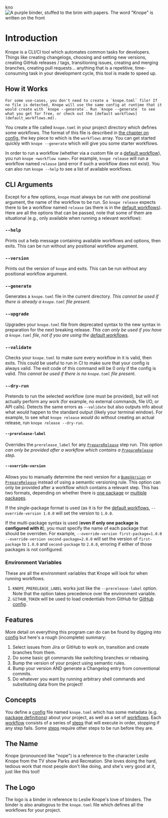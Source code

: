 kno![A purple binder, stuffed to the brim with papers. The word "Knope" is written on the front](favicon.png)

# Introduction

Knope is a CLI/CI tool which automates common tasks for developers. Things like creating changelogs, choosing and setting new versions, creating GitHub releases / tags, transitioning issues, creating and merging branches, creating pull requests... anything that is a repetitive, time-consuming task in your development cycle, this tool is made to speed up.

## How it Works

```admonish info
For some use-cases, you don't need to create a `knope.toml` file! If no file is detected, Knope will use the same config at runtime that it would create with `knope --generate`. Run `knope --generate` to see what you get for free, or check out the [default workflows](default_workflows.md).
```

You create a file called `knope.toml` in your project directory which defines some workflows. The format of this file is described in [the chapter on config][config], the key piece to which is the `workflows` array. You can get started quickly with `knope --generate` which will give you some starter workflows.

In order to run a workflow (whether via a custom file or a [default workflow](default_workflows)), you run `knope <workflow name>`. For example, `knope release` will run a workflow named `release` (and error if such a workflow does not exist). You can also run `knope --help` to see a list of available workflows.

## CLI Arguments

Except for a few options, `knope` must always be run with one positional argument, the name of the workflow to be run. So `knope release` expects there to be a workflow named `release` (as there is in the [default workflows](default_workflows)). Here are all the options that can be passed, note that some of them are situational (e.g., only available when running a relevant workflow):

### `--help`

Prints out a help message containing available workflows and options, then exits. This can be run without any positional workflow argument.

### `--version`

Prints out the version of `knope` and exits. This can be run without any positional workflow argument.

### `--generate`

Generates a `knope.toml` file in the current directory. _This cannot be used if there is already a `knope.toml` file present._

### `--upgrade`

Upgrades your `knope.toml` file from deprecated syntax to the new syntax in preparation for the next breaking release. _This can only be used if you have a `knope.toml` file, not if you are using the [default workflows](default_workflows)._

### `--validate`

Checks your `knope.toml` to make sure every workflow in it is valid, then exits. This could be useful to run in CI to make sure that your config is always valid. The exit code of this command will be 0 only if the config is valid. _This cannot be used if there is no `knope.toml` file present._

### `--dry-run`

Pretends to run the selected workflow (one must be provided), but will not actually perform any work (for example, no external commands, file I/O, or API calls). Detects the same errors as `--validate` but also outputs info about what _would_ happen to the standard output (likely your terminal window). For example, to see what `knope release` _would_ do without creating an actual release, run `knope release --dry-run`.

#### `--prerelease-label`

Overrides the `prerelease_label` for any [`PrepareRelease`] step run. _This option can only be provided after a workflow which contains a [`PrepareRelease`] step._

#### `--override-version`

Allows you to manually determine the next version for a [`BumpVersion`] or [`PrepareRelease`] instead of using a semantic versioning rule. This option can only be provided after a workflow which contains a relevant step. This has two formats, depending on whether there is [one package](config/packages.md#a-single-package-with-a-single-versioned-file) or [multiple packages](config/packages.md#multiple-packages).

If the single-package format is used (as it is for the [default workflows](default_workflows), `--override-version 1.0.0` will set the version to `1.0.0`.

If the multi-package syntax is used (**even if only one package is configured with it**), you must specify the name of each package that should be overriden. For example, `--override-version first-package=1.0.0 --override-version second-package=2.0.0` will set the version of `first-package` to `1.0.0` and `second-package` to `2.0.0`, erroring if either of those packages is not configured.

### Environment Variables

These are all the environment variables that Knope will look for when running workflows.

1. `KNOPE_PRERELEASE_LABEL` works just like the `--prerelease-label` option. Note that the option takes precedence over the environment variable.
2. `GITHUB_TOKEN` will be used to load credentials from GitHub for [GitHub config].

## Features

More detail on everything this program can do can be found by digging into [config] but here's a rough (incomplete) summary:

1. Select issues from Jira or GitHub to work on, transition and create branches from them.
2. Do some basic git commands like switching branches or rebasing.
3. Bump the version of your project using semantic rules.
4. Bump your version AND generate a Changelog entry from conventional commits.
5. Do whatever you want by running arbitrary shell commands and substituting data from the project!

## Concepts

You define a [config] file named `knope.toml` which has some metadata (e.g. [package definitions]) about your project, as well as a set of [workflows][workflow]. Each [workflow] consists of a series of [steps][step] that will execute in order, stopping if any step fails. Some [steps][step] require other steps to be run before they are.

## The Name

Knope (pronounced like "nope") is a reference to the character Leslie Knope from the TV show Parks and Recreation. She loves doing the hard, tedious work that most people don't like doing, and she's very good at it, just like this tool!

## The Logo

The logo is a binder in reference to Leslie Knope's love of binders. The binder is also analogous to the `knope.toml` file which defines all the workflows for your project.

[config]: config/config.md
[package definitions]: config/packages.md
[workflow]: config/workflow.md
[step]: config/step/step.md
[`preparerelease`]: config/step/PrepareRelease.md
[`bumpversion`]: config/step/BumpVersion.md
[github config]: config/github.md
